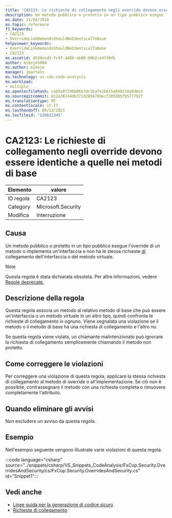 ```yaml
---
title: 'CA2123: Le richieste di collegamento negli override devono essere identiche a quelle nei metodi di base'
description: Un metodo pubblico o protetto in un tipo pubblico esegue l'override di un metodo o implementa un'interfaccia e non ha lo stesso LinkDemand dell'interfaccia o del metodo virtuale.
ms.date: 11/04/2016
ms.topic: reference
f1_keywords:
- CA2123
- OverrideLinkDemandsShouldBeIdenticalToBase
helpviewer_keywords:
- OverrideLinkDemandsShouldBeIdenticalToBase
- CA2123
ms.assetid: 4538ecd5-fc6f-4480-ab00-90b2ce4730db
author: mikejo5000
ms.author: mikejo
manager: jmartens
ms.technology: vs-ide-code-analysis
ms.workload:
- multiple
ms.openlocfilehash: cab5a87290b06b7dc5ba7e1b615a848218a9d0cb
ms.sourcegitcommit: b12a38744db371d2894769ecf305585f9577792f
ms.translationtype: MT
ms.contentlocale: it-IT
ms.lasthandoff: 09/13/2021
ms.locfileid: "126632345"
---
```

# <a name="ca2123-override-link-demands-should-be-identical-to-base"></a>CA2123: Le richieste di collegamento negli override devono essere identiche a quelle nei metodi di base

|Elemento|valore|
|-|-|
|ID regola|CA2123|
|Category|Microsoft.Security|
|Modifica|Interruzione|

## <a name="cause"></a>Causa
Un metodo pubblico o protetto in un tipo pubblico esegue l'override di un metodo o implementa un'interfaccia e non ha le stesse richieste [di](/dotnet/framework/misc/link-demands) collegamento dell'interfaccia o del metodo virtuale.

> [!NOTE]
> Questa regola è stata dichiarata obsoleta. Per altre informazioni, vedere [Regole deprecate.](fxcop-unported-deprecated-rules.md)

## <a name="rule-description"></a>Descrizione della regola
Questa regola associa un metodo al relativo metodo di base che può essere un'interfaccia o un metodo virtuale in un altro tipo, quindi confronta le richieste di collegamento in ognuno. Viene segnalata una violazione se il metodo o il metodo di base ha una richiesta di collegamento e l'altro no.

Se questa regola viene violata, un chiamante malintenzionato può ignorare la richiesta di collegamento semplicemente chiamando il metodo non protetto.

## <a name="how-to-fix-violations"></a>Come correggere le violazioni
Per correggere una violazione di questa regola, applicare la stessa richiesta di collegamento al metodo di override o all'implementazione. Se ciò non è possibile, contrassegnare il metodo con una richiesta completa o rimuovere completamente l'attributo.

## <a name="when-to-suppress-warnings"></a>Quando eliminare gli avvisi
Non escludere un avviso da questa regola.

## <a name="example"></a>Esempio
Nell'esempio seguente vengono illustrate varie violazioni di questa regola.

:::code language="csharp" source="../snippets/csharp/VS_Snippets_CodeAnalysis/FxCop.Security.OverridesAndSecurity/cs/FxCop.Security.OverridesAndSecurity.cs" id="Snippet1":::

## <a name="see-also"></a>Vedi anche

- [Linee guida per la generazione di codice sicuro](/dotnet/standard/security/secure-coding-guidelines)
- [Richieste di collegamento](/dotnet/framework/misc/link-demands)
